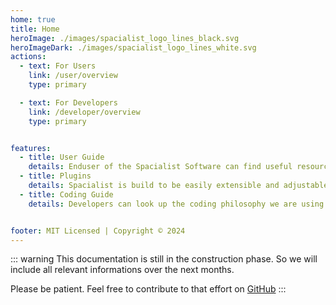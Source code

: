 ```yaml
---
home: true
title: Home
heroImage: ./images/spacialist_logo_lines_black.svg
heroImageDark: ./images/spacialist_logo_lines_white.svg
actions:
  - text: For Users
    link: /user/overview
    type: primary

  - text: For Developers
    link: /developer/overview
    type: primary


features:
  - title: User Guide
    details: Enduser of the Spacialist Software can find useful resources to unlock the full potential of this versatile work environment.
  - title: Plugins
    details: Spacialist is build to be easily extensible and adjustable to the project needs. Existing Plugins can be added easily to give a tailored set of features and also provide developers an easy way to extend the software without having to change core functionality.
  - title: Coding Guide
    details: Developers can look up the coding philosophy we are using in the project when contributing to the project.


footer: MIT Licensed | Copyright © 2024
---
```


::: warning
This documentation is still in the construction phase.
So we will include all relevant informations over the next 
months.

Please be patient. Feel free to contribute to that effort
on [GitHub](http://localhost:8080/spacialist-docs/)
:::




[default-theme-home]: https://vuejs.press/reference/default-theme/frontmatter.html#home-page
